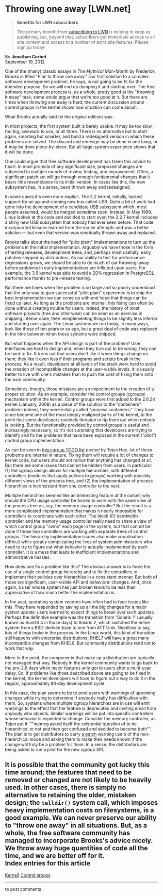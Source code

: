 # Throwing one away [LWN.net]

> **Benefits for LWN subscribers**
> 
> The primary benefit from [subscribing to LWN](/Promo/nst-nag5/subscribe) is helping to keep us publishing, but, beyond that, subscribers get immediate access to all site content and access to a number of extra site features. Please sign up today! 

By **Jonathan Corbet**  
September 19, 2012 

One of the (many) classic essays in _The Mythical Man-Month_ by Frederick Brooks is titled "Plan to throw one away." Our first solution to a complex software development problem, he says, is not going to be fit for the intended purpose. So we will end up dumping it and starting over. The free software development process is, as a whole, pretty good at the "throwing it away" task; some would argue that we're _too_ good at it. But there are times when throwing one away is hard; the current discussion around control groups in the kernel shows how situation can come about. 

What Brooks actually said (in the original edition) was: 

In most projects, the first system built is barely usable. It may be too slow, too big, awkward to use, or all three. There is no alternative but to start again, smarting but smarter, and build a redesigned version in which these problems are solved. The discard and redesign may be done in one lump, or it may be done piece-by-piece. But all large-system experience shows that it will be done. 

One could argue that free software development has taken this advice to heart. In most projects of any significant size, proposed changes are subjected to multiple rounds of review, testing, and improvement. Often, a significant patch set will go through enough fundamental changes that it bears little resemblance to its initial version. In cases like this, the new subsystem has, in a sense, been thrown away and redesigned. 

In some cases it's even more explicit. The 2.2 kernel, initially, lacked support for an up-and-coming new bus called USB. Quite a bit of work had gone into the development of a candidate USB subsystem which, most people assumed, would be merged sometime soon. Instead, in May 1999, Linus looked at the code and decided to start over; the 2.2.7 kernel included a shiny new USB subsystem that nobody had ever seen before. That code incorporated lessons learned from the earlier attempts and was a better solution — but even that version was eventually thrown away and replaced. 

Brooks talks about the need for "pilot plant" implementations to turn up the problems in the initial implementation. Arguably we have those in the form of testing releases, development trees, and, perhaps most usefully, early patches shipped by distributors. As our ability to test for performance regressions grows, we should be able to do much of our throwing-away before problems in early implementations are inflicted upon users. For example, the 3.6 kernel was able to avoid a 20% regression in PostgreSQL performance thanks to pre-release testing. 

But there are times when the problem is so large and so poorly understood that the only way to gain successful "pilot plant" experience is to ship the best implementation we can come up with and hope that things can be fixed up later. As long as the problems are internal, this fixing can often be done without creating trouble for users. Indeed, the history of most software projects (free and otherwise) can be seen as an exercise in shipping inferior code, then reimplementing things to be slightly less inferior and starting over again. The Linux systems we run today, in many ways, look like those of ten years or so ago, but a great deal of code was replaced in the time between when those systems were shipped. 

But what happens when the API design is part of the problem? User interfaces are hard to design and, when they turn out to be wrong, they can be hard to fix. It turns out that users don't like it when things change on them; they like it even less if their programs and scripts break in the process. As a result, developers at all levels of the stack work hard to avoid the creation of incompatible changes at the user-visible levels. It is usually better to live with one's mistakes than to push the cost of fixing them onto the user community. 

Sometimes, though, those mistakes are an impediment to the creation of a proper solution. As an example, consider the control groups (cgroups) mechanism within the kernel. Control groups were first added to the 2.6.24 kernel (January, 2008) as a piece of the solution to the "containers" problem; indeed, they were initially called "process containers." They have since become one of the most deeply maligned parts of the kernel, to the point that some developers routinely threaten to rip them out when nobody is looking. But the functionality provided by control groups is useful and increasingly necessary, so it's not surprising that developers are trying to identify and fix the problems that have been exposed in the current ("pilot") control group implementation. 

As can be seen in [this cgroup TODO list](/Articles/516954/) posted by Tejun Heo, lot of those problems are internal in nature. Fixing them will require a lot of changes to kernel code, but users should not notice that anything has changed at all. But there are some issues that cannot be hidden from users. In particular: (1) the cgroup design allows for multiple hierarchies, with different controllers (modules that apply policies to groups) working with possibly different views of the process tree, and (2) the implementation of process hierarchies is inconsistent from one controller to the next. 

Multiple hierarchies seemed like an interesting feature at the outset; why should the CPU usage controller be forced to work with the same view of the process tree as, say, the memory usage controller? But the result is a more complicated implementation that makes it nearly impossible for controllers to coordinate with each other. The block I/O bandwidth controller and the memory usage controller really need to share a view of which control group "owns" each page in the system, but that cannot be done if those two controllers are working with separate trees of control groups. The hierarchy implementation issues also make coordination difficult while greatly complicating the lives of system administrators who need to try to figure out what behavior is actually implemented by each controller. It is a mess that leads to inefficient implementations and administrative hassles. 

How does one fix a problem like this? The obvious answer is to force the use of a single control group hierarchy and to fix the controllers to implement their policies over hierarchies in a consistent manner. But both of those are significant, user-visible API and behavioral changes. And, once again, a user whose system has just broken tends to be less than appreciative of how much better the implementation is. 

In the past, operating system vendors have often had to face issues like this. They have responded by saving up all the big changes for a major system update; users learned to expect things to break over such updates. Perhaps the definitive example was the transition from "Solaris 1" (usually known as SunOS 4 in those days) to Solaris 2, which switched the entire system from a BSD-derived base to one from ATT Unix. Needless to say, lots of things broke in the process. In the Linux world, this kind of transition still happens with enterprise distributions; RHEL7 will have a great many incompatible changes from RHEL6. But community distributions tend not to work that way. 

More to the point, the components that make up a distribution are typically not managed that way. Nobody in the kernel community wants to go back to the pre-2.6 days when major features only got to users after a multi-year delay. So, if problems like those described above are going to be fixed in the kernel, the kernel developers will have to figure out a way to do it in the regular, approximately 80-day development cycle. 

In this case, the plan seems to be to prod users with warnings of upcoming changes while trying to determine if anybody really has difficulties with them. So, systems where multiple cgroup hierarchies are in use will emit warnings to the effect that the feature is deprecated and inviting email from anybody who objects. Similar warnings will be put into specific controllers whose behavior is expected to change. Consider the memory controller; as Tejun put it: ""memcg asked itself the existential question of to be hierarchical or not and then got confused and decided to become both"". The plan is to get distributors to carry [a patch](/Articles/516956/) warning users of the non-hierarchical mode and asking them to make their needs known if the change will truly be a problem for them. In a sense, the distributors are being asked to run a pilot for the new cgroup API. 

It is possible that the community got lucky this time around; the features that need to be removed or changed are not likely to be heavily used. In other cases, there is simply no alternative to retaining the older, mistaken design; the `telldir()` system call, which imposes heavy implementation costs on filesystems, is a good example. We can never preserve our ability to "throw one away" in all situations. But, as a whole, the free software community has managed to incorporate Brooks's advice nicely. We throw away huge quantities of code all the time, and we are better off for it.  
Index entries for this article  
---  
[Kernel](/Kernel/Index)| [Control groups](/Kernel/Index#Control_groups)  
  


* * *

to post comments 
